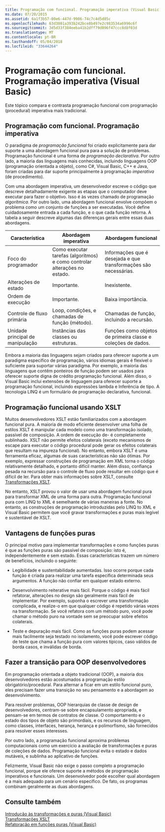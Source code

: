 ```yaml
---
title: Programação com funcional. Programação imperativa (Visual Basic)
ms.date: 07/20/2015
ms.assetid: 6a1f3b57-00e6-447d-9906-74c7c4d5d85c
ms.openlocfilehash: 63d3801a393b242bce8b497e2c983534a6996c6f
ms.sourcegitcommit: 3d5d33f384eeba41b2dff79d096f47ccc8d8f03d
ms.translationtype: MT
ms.contentlocale: pt-BR
ms.lasthandoff: 05/04/2018
ms.locfileid: "33644264"
---
```

# <a name="functional-programming-vs-imperative-programming-visual-basic"></a>Programação com funcional. Programação imperativa (Visual Basic)
Este tópico compara e contrasta programação funcional com programação (procedural) imperativa mais tradicional.  
  
## <a name="functional-programming-vs-imperative-programming"></a>Programação com funcional. Programação imperativa  
 O paradigma de *programação funcional* foi criado explicitamente para dar suporte a uma abordagem funcional pura para a solução de problemas. Programação funcional é uma forma de *programação declarativa*. Por outro lado, a maioria das linguagens mais conhecidas, incluindo linguagens OOP (programação orientada a objeto), como C#, Visual Basic, C++ e Java, foram criadas para dar suporte principalmente à programação *imperativa* (de procedimento).  
  
 Com uma abordagem imperativa, um desenvolvedor escreve o código que descreve detalhadamente exigente as etapas que o computador deve executar para fazer o objetivo. Isso é às vezes chamado de programação *algorítmica*. Por outro lado, uma abordagem funcional envolve compõem o problema como um conjunto de funções a ser executadas. Você define cuidadosamente entrada a cada função, e o que cada função retorna. A tabela a seguir descreve algumas das diferenças gerais entre essas duas abordagens.  
  
|Característica|Abordagem imperativa|Abordagem funcional|  
|--------------------|-------------------------|-------------------------|  
|Foco do programador|Como executar tarefas (algoritmos) e como controlar alterações no estado.|Informações que é desejada e que transformações são necessárias.|  
|Alterações de estado|Importante.|Inexistente.|  
|Ordem de execução|Importante.|Baixa importância.|  
|Controle de fluxo primária|Loop, condições, e chamadas de função (método).|Chamadas de função, incluindo a recursão.|  
|Unidade principal de manipulação|Instâncias das classes ou estruturas.|Funções como objetos de primeira classe e coleções de dados.|  
  
 Embora a maioria das linguagens sejam criados para oferecer suporte a um paradigma específico de programação, vários idiomas gerais é flexível o suficiente para suportar várias paradigma. Por exemplo, a maioria das linguagens que contêm ponteiros de função podem ser usados para oferecer suporte digna de crédito programação funcional. Além disso, o Visual Basic inclui extensões de linguagem para oferecer suporte a programação funcional, incluindo expressões lambda e Inferência de tipo. A tecnologia LINQ é um formulário de programação declarativa, funcional.  
  
## <a name="functional-programming-using-xslt"></a>Programação funcional usando XSLT  
 Muitos desenvolvedores XSLT estão familiarizados com a abordagem funcional pura. A maioria de modo eficiente desenvolver uma folha de estilos XSLT é manipular cada modelo como uma transformação isolado, passível de composição. A ordem de execução de- é completamente sublinhado. XSLT não permite efeitos colaterais (exceto mecanismos de escape para executar o código procedural pode gerar os efeitos colaterais que resultam na impureza funcional). No entanto, embora XSLT é uma ferramenta eficaz, algumas de suas características não são ótimas. Por exemplo, expressar construções de programação em XML torna o código relativamente detalhado, e portanto difícil manter. Além disso, confiança pesada na recursão para o controle de fluxo pode resultar em código que é difícil de ler. Para obter mais informações sobre XSLT, consulte [Transformações XSLT](../../../../standard/data/xml/xslt-transformations.md).  
  
 No entanto, XSLT provou o valor de usar uma abordagem funcional pura para transformar XML de uma forma para outra. Programação funcional pura com LINQ to XML é semelhante de várias maneiras a fonte. No entanto, as construções de programação introduzidas pelo LINQ to XML e Visual Basic permitem que você gravar transformações e puras mais legível e sustentável de XSLT.  
  
## <a name="advantages-of-pure-functions"></a>Vantagens de funções puras  
 O principal motivo para implementar transformações e como funções puras é que as funções puras são passível de composição: isto é, independentemente e sem estado. Essas características trazem um número de benefícios, incluindo o seguinte:  
  
-   Legibilidade e sustentabilidade aumentadas. Isso ocorre porque cada função é criada para realizar uma tarefa específica determinada seus argumentos. A função não confiar em qualquer estado externo.  
  
-   Desenvolvimento reiterative mais fácil. Porque o código é mais fácil refatorar, alterações no design são geralmente mais fácil de implementar. Por exemplo, suponha o escrever uma transformação complicada, e realize-o em que qualquer código é repetido várias vezes na transformação. Se você refatora com um método puro, você pode chamar o método puro na vontade sem se preocupar sobre efeitos colaterais.  
  
-   Teste e depuração mais fácil. Como as funções puras podem acessar mais facilmente seja testado no isolamento, você pode escrever código de teste que chama a função pura com valores típicos, caso válidos de borda casos, e inválidas de borda.  
  
## <a name="transitioning-for-oop-developers"></a>Fazer a transição para OOP desenvolvedores  
 Em programação orientada a objeto tradicional (OOP), a maioria dos desenvolvedores estão acostumados a programação estilo obrigatório/procedural. Para alternar a ficar em um estilo funcional puro, eles precisam fazer uma transição no seu pensamento e a abordagem ao desenvolvimento.  
  
 Para resolver problemas, OOP hierarquias de classe de design de desenvolvedores, centram-se sobre encapsulamento apropriada, e pensam-se em termos de contratos de classe. O comportamento e o estado dos tipos de objeto são primordiais, e os recursos de linguagem, como classes, interfaces, herança, herança e polimorfismo, são fornecidos para resolver esses interesses.  
  
 Por outro lado, a programação funcional aproxima problemas computacionais como um exercício a avaliação de transformações e puras de coleções de dados. Programação funcional evita o estado e dados mutáveis, e sublinha ao aplicativo de funções.  
  
 Felizmente, Visual Basic não exige o passo completo a programação funcional, porque ele oferece suporte a métodos de programação imperativos e funcionais. Um desenvolvedor pode escolher qual abordagem é a mais adequado para um cenário específico. De fato, os programas combinam geralmente as duas abordagens.  
  
## <a name="see-also"></a>Consulte também  
 [Introdução às transformações e puras (Visual Basic)](../../../../visual-basic/programming-guide/concepts/linq/introduction-to-pure-functional-transformations.md)  
 [Transformações XSLT](../../../../standard/data/xml/xslt-transformations.md)  
 [Refatoração em funções puras (Visual Basic)](../../../../visual-basic/programming-guide/concepts/linq/refactoring-into-pure-functions.md)
